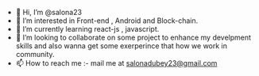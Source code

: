 - 👋 Hi, I’m @salona23
- 👀 I’m interested in Front-end , Android and Block-chain.
- 🌱 I’m currently learning react-js , javascript.  
- 💞️ I’m looking to collaborate on some project to enhance my develpment skills and also wanna get some exerperince that how we work in community.
- 📫 How to reach me :- mail me at salonadubey23@gmail.com 

<!---
salona23/salona23 is a ✨ special ✨ repository because its `README.md` (this file) appears on your GitHub profile.
You can click the Preview link to take a look at your changes.
--->
